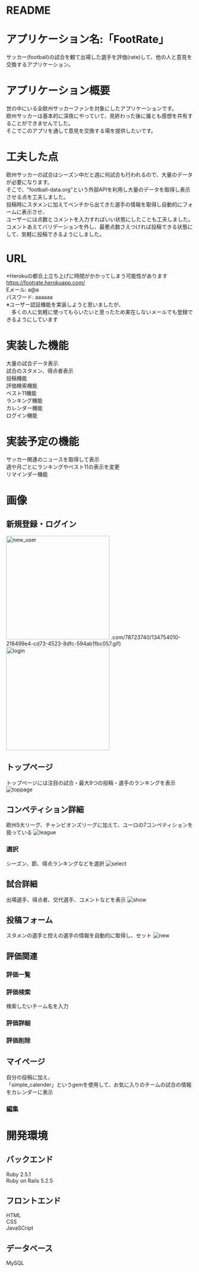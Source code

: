 # README

# アプリケーション名:「FootRate」
 サッカー(football)の試合を観て出場した選手を評価(rate)して、他の人と意見を交換するアプリケーション。  
 
# アプリケーション概要
 世の中にいる全欧州サッカーファンを対象にしたアプリケーションです。  
 欧州サッカーは基本的に深夜にやっていて、見終わった後に誰とも感想を共有することができませんでした。  
 そこでこのアプリを通して意見を交換する場を提供したいです。  
 
# 工夫した点
 欧州サッカーの試合はシーズン中だと週に何試合も行われるので、大量のデータが必要になります。  
 そこで、"football-data.org"という外部APIを利用し大量のデータを取得し表示させる点を工夫しました。  
 投稿時にスタメンに加えてベンチから出てきた選手の情報を取得し自動的にフォームに表示させ、  
 ユーザーには点数とコメントを入力すればいい状態にしたことも工夫しました。  
 コメントあえてバリデーションを外し、最悪点数さえつければ投稿できる状態にして、気軽に投稿できるようにしました。
 
# URL
 *Herokuの都合上立ち上げに時間がかかってしまう可能性があります  
 https://footrate.herokuapp.com/  
 Eメール: a@a    
 パスワード: aaaaaa  
 ※ユーザー認証機能を実装しようと思いましたが、  
 　多くの人に気軽に使ってもらいたいと思ったため実在しないメールでも登録できるようにしています

# 実装した機能
 大量の試合データ表示  
 試合のスタメン、得点者表示  
 投稿機能   
 評価検索機能  
 ベスト11機能  
 ランキング機能  
 カレンダー機能  
 ログイン機能  
 
# 実装予定の機能
 サッカー関連のニュースを取得して表示  
 週や月ごとにランキングやベスト11の表示を変更  
 リマインダー機能

 # 画像
 ## 新規登録・ログイン
 <img width="278" alt="new_user" src="https://user-images.githubusercontent.com/78723740/134754018-4e44343e-b5bf-46ca-83af-9c7ebe95caac.png">
.com/78723740/134754010-218499e4-cd73-4523-8dfc-594ab1fbc057.gif)
<img width="278" alt="login" src="https://user-images.githubusercontent.com/78723740/134753998-a1450c0d-77f0-41ed-a228-286bff2cebd8.png">

 ## トップページ
 トップページには注目の試合・最大9つの投稿・選手のランキングを表示
 ![toppage](https://user-images.githubusercontent.com/78723740/134754012-89fef79f-1078-40c3-afb2-a49252ee8ed0.gif)

## コンペティション詳細
 欧州5大リーグ、チャンピオンズリーグに加えて、ユーロの7コンペティションを扱っている
 ![league](https://user-images.githubusercontent.com/78723740/134753994-a6add64b-7eac-4e40-8d32-a9eb78421419.gif)
### 選択
 シーズン、節、得点ランキングなどを選択
 ![select](https://user-images.githubusercontent.com/78723740/134754004-7134a2d1-a84f-4062-b63b-474fecefc88c.gif)
## 試合詳細
 出場選手、得点者、交代選手、コメントなどを表示
 ![show](https://user-images.githubusercontent.com/78723740/134754009-293955dc-1459-436b-8c96-3aec99ecc2ae.gif)

## 投稿フォーム
スタメンの選手と控えの選手の情報を自動的に取得し、セット
![new](https://user-images.githubusercontent.com/78723740/134754002-204f547f-fefa-4c08-9252-55e38163f196.gif)

## 評価関連
### 評価一覧

### 評価検索
検索したいチーム名を入力

### 評価詳細

### 評価削除


## マイページ
自分の投稿に加え、  
「simple_calender」というgemを使用して、お気に入りのチームの試合の情報をカレンダーに表示

### 編集


# 開発環境
## バックエンド
 Ruby 2.5.1  
 Ruby on Rails 5.2.5
## フロントエンド
 HTML  
 CSS  
 JavaSCript
## データベース
 MySQL

